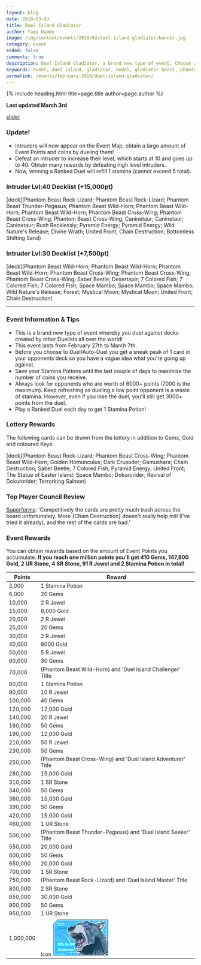 ```yaml
---
layout: blog
date: 2018-03-03
title: Duel Island Gladiator
author: Yami Hammy
image: /img/content/events/2018/02/duel-island-gladiator/banner.jpg
category: event
ended: false
comments: true
description: Duel Island Gladiator, a brand new type of event. Choose a deck to defend while you go on the offensive! Defeat defensive decks to earn rewards. 
keywords: event, duel island, gladiator, andal, gladiator beast, phantom beast, defending, farm
permalink: /events/february-2018/duel-island-gladiator/
---
```


{% include heading.html title=page.title author=page.author %}

**Last updated March 3rd**

[slider](https://i.imgur.com/GPKBMhV.jpg)

### Update!
- Intruders will now appear on the Event Map, obtain a large amount of Event Points and coins by dueling them!
- Defeat an intruder to increase their level, which starts at 10 and goes up to 40. Obtain many rewards by defeating high level intruders.
- Now, winning a Ranked Duel will refill 1 stamina (cannot exceed 5 total).

### Intruder Lvl:40 Decklist (+15,000pt)
[deck](Phantom Beast Rock-Lizard; Phantom Beast Rock-Lizard; Phantom Beast Thunder-Pegasus; Phantom Beast Wild-Horn; Phantom Beast Wild-Horn; Phantom Beast Wild-Horn; Phantom Beast Cross-Wing; Phantom Beast Cross-Wing; Phantom Beast Cross-Wing; Caninetaur; Caninetaur; Caninetaur; Rush Recklessly; Pyramid Energy; Pyramid Energy; Wild Nature's Release; Divine Wrath; United Front; Chain Destruction; Bottomless Shifting Sand)

### Intruder Lvl:30 Decklist (+7,500pt)
[deck](Phantom Beast Wild-Horn; Phantom Beast Wild-Horn; Phantom Beast Wild-Horn; Phantom Beast Cross-Wing; Phantom Beast Cross-Wing; Phantom Beast Cross-Wing; Saber Beetle; Desertapir; 7 Colored Fish; 7 Colored Fish; 7 Colored Fish; Space Mambo; Space Mambo; Space Mambo; Wild Nature's Release; Forest; Mystical Moon; Mystical Moon; United Front; Chain Destruction)

---

### Event Information & Tips
- This is a brand new type of event whereby you duel against decks created by other Duelists all over the world!
- This event lasts from February 27th to March 7th.
- Before you choose to Duel/Auto-Duel you get a sneak peak of 1 card in your opponents deck so you have a vague idea what you're going up against.
- Save your Stamina Potions until the last couple of days to maximize the number of coins you receive.
- Always look for opponents who are worth of 6000+ points (7000 is the maximum). Keep refreshing as dueling a low point opponent is a waste of stamina. However, even if you lose the duel, you'll still get 3000+ points from the duel.
- Play a Ranked Duel each day to get 1 Stamina Potion!

### Lottery Rewards
The following cards can be drawn from the lottery in addition to Gems, Gold and coloured Keys:

[deck](Phantom Beast Rock-Lizard; Phantom Beast Cross-Wing; Phantom Beast Wild-Horn; Golden Homunculus; Dark Crusader; Gamushara; Chain Destruction; Saber Beetle; 7 Colored Fish; Pyramid Energy; United Front; The Statue of Easter Island; Space Mambo; Dokurorider; Revival of Dokurorider; Terrorking Salmon) 

### Top Player Council Review
[Superforms](/authors/superforms/): 'Competitively the cards are pretty much trash across the board unfortunately. More {Chain Destruction} doesn't really help mill (I've tried it already), and the rest of the cards are bad.'

### Event Rewards
You can obtain rewards based on the amount of Event Points you accumulate.
**If you reach one million points you'll get 410 Gems, 147,800 Gold, 2 UR Stone, 4 SR Stone, 91 R Jewel and 2 Stamina Potion in total!**

| Points |  Reward  | 
| -- | -- |
| 3,000 | 1 Stamina Potion |
| 6,000 | 20 Gems |
| 10,000 | 2 R Jewel |
| 15,000 | 8,000 Gold |
| 20,000 | 2 R Jewel |
| 25,000 | 20 Gems |
| 30,000 | 2 R Jewel |
| 40,000 | 8000 Gold |
| 50,000 | 5 R Jewel |
| 60,000 | 30 Gems |
| 70,000 | {Phantom Beast Wild-Horn} and 'Duel Island Challenger' Title |
| 80,000 | 1 Stamina Potion |
| 90,000 | 10 R Jewel |
| 100,000 | 40 Gems |
| 120,000 | 12,000 Gold |
| 140,000 | 20 R Jewel |
| 160,000 | 50 Gems |
| 190,000 | 12,000 Gold |
| 210,000 | 50 R Jewel |
| 230,000 | 50 Gems |
| 250,000 | {Phantom Beast Cross-Wing} and 'Duel Island Adventurer' Title |
| 280,000 | 15,000 Gold |
| 310,000 | 1 SR Stone |
| 340,000 | 50 Gems |
| 360,000 | 15,000 Gold |
| 390,000 | 50 Gems |
| 420,000 | 15,000 Gold |
| 460,000 | 1 UR Stone |
| 500,000 | {Phantom Beast Thunder-Pegasus} and 'Duel Island Seeker' Title |
| 550,000 | 20,000 Gold |
| 600,000 | 50 Gems |
| 650,000 | 20,000 Gold |
| 700,000 | 1 SR Stone |
| 750,000 | {Phantom Beast Rock-Lizard} and 'Duel Island Master' Title |
| 800,000 | 2 SR Stone |
| 850,000 | 30,000 Gold |
| 900,000 | 50 Gems |
| 950,000 | 1 UR Stone |
| 1,000,000 | Icon ![Icon](/img/content/events/2018/02/duel-island-gladiator/icon.png) |